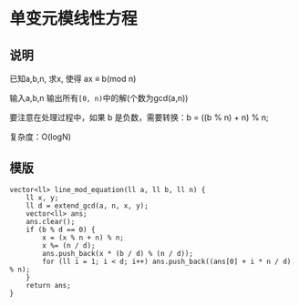 # 单变元模线性方程

## 说明
已知a,b,n, 求x, 使得 ax ≡ b(mod n)输入a,b,n  输出所有`[0, n)`中的解(个数为gcd(a,n))要注意在处理过程中，如果 b 是负数，需要转换：b = ((b % n) + n) % n;复杂度：O(logN)
## 模版
```
vector<ll> line_mod_equation(ll a, ll b, ll n) {    ll x, y;    ll d = extend_gcd(a, n, x, y);    vector<ll> ans;    ans.clear();    if (b % d == 0) {        x = (x % n + n) % n;        x %= (n / d);        ans.push_back(x * (b / d) % (n / d));        for (ll i = 1; i < d; i++) ans.push_back((ans[0] + i * n / d) % n);    }    return ans;}
```